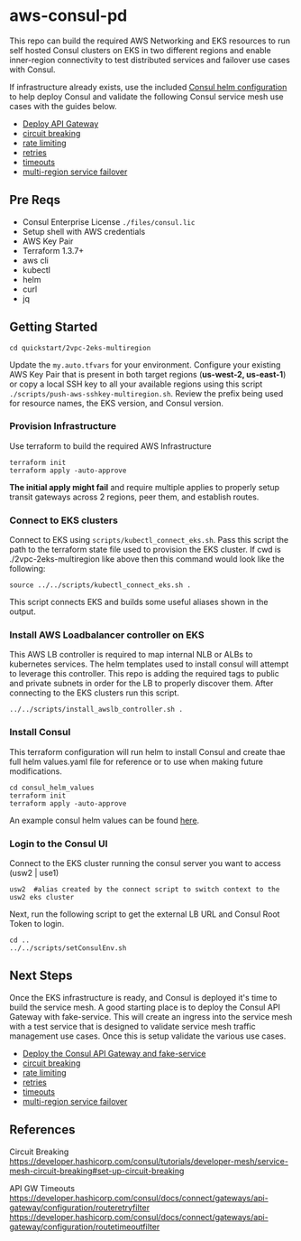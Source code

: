 # aws-consul-pd
This repo can build the required AWS Networking and EKS resources to run self hosted Consul clusters on EKS in two different regions and enable inner-region connectivity to test distributed services and failover use cases with Consul.  

If infrastructure already exists, use the included [Consul helm configuration](https://github.com/ppresto/aws-consul-pd/blob/main/quickstart/2vpc-2eks-multiregion/consul_helm_values/yaml/ex-values-server.yaml) to help deploy Consul and validate the following Consul service mesh use cases with the guides below.
* [Deploy API Gateway](https://github.com/ppresto/aws-consul-pd/blob/main/README_Consul_APIGW.md)
* [circuit breaking](https://github.com/ppresto/aws-consul-pd/blob/main/README_Consul_L7.md#circuit-breaking)
* [rate limiting](https://github.com/ppresto/aws-consul-pd/blob/main/README_Consul_L7.md#rate-limiting)
* [retries](https://github.com/ppresto/aws-consul-pd/blob/main/README_Consul_L7.md#retries)
* [timeouts](https://github.com/ppresto/aws-consul-pd/blob/main/README_Consul_L7.md#timeouts)
* [multi-region service failover](https://github.com/ppresto/aws-consul-pd/blob/main/README_Consul_Failover.md)

## Pre Reqs
- Consul Enterprise License `./files/consul.lic`
- Setup shell with AWS credentials
- AWS Key Pair
- Terraform 1.3.7+
- aws cli
- kubectl
- helm
- curl
- jq

## Getting Started
```
cd quickstart/2vpc-2eks-multiregion
```
Update the `my.auto.tfvars` for your environment.  Configure your existing AWS Key Pair that is present in both target regions (**us-west-2, us-east-1**) or copy a local SSH key to all your available regions using this script `./scripts/push-aws-sshkey-multiregion.sh`. Review the prefix being used for resource names, the EKS version, and Consul version. 

### Provision Infrastructure
Use terraform to build the required AWS Infrastructure
```
terraform init
terraform apply -auto-approve
```
**The initial apply might fail** and require multiple applies to properly setup transit gateways across 2 regions, peer them, and establish routes.

### Connect to EKS clusters
Connect to EKS using `scripts/kubectl_connect_eks.sh`.  Pass this script the path to the terraform state file used to provision the EKS cluster.  If cwd is ./2vpc-2eks-multiregion like above then this command would look like the following:
```
source ../../scripts/kubectl_connect_eks.sh .
```
This script connects EKS and builds some useful aliases shown in the output.

### Install AWS Loadbalancer controller on EKS
This AWS LB controller is required to map internal NLB or ALBs to kubernetes services.  The helm templates used to install consul will attempt to leverage this controller.  This repo is adding the required tags to public and private subnets in order for the LB to properly discover them.  After connecting to the EKS clusters run this script.

```
../../scripts/install_awslb_controller.sh .
```

### Install Consul
This terraform configuration will run helm to install Consul and create thae full helm values.yaml file for reference or to use when making future modifications.
```
cd consul_helm_values
terraform init
terraform apply -auto-approve
```
An example consul helm values can be found [here]((https://github.com/ppresto/aws-consul-pd/blob/main/quickstart/2vpc-2eks-multiregion/consul_helm_values/yaml/ex-values-server.yaml)).

### Login to the Consul UI
Connect to the EKS cluster running the consul server you want to access (usw2 | use1)
```
usw2  #alias created by the connect script to switch context to the usw2 eks cluster
```

Next, run the following script to get the external LB URL and Consul Root Token to login.
```
cd ..
../../scripts/setConsulEnv.sh
```


## Next Steps
Once the EKS infrastructure is ready, and Consul is deployed it's time to build the service mesh.  A good starting place is to deploy the Consul API Gateway with fake-service.  This will create an ingress into the service mesh with a test service that is designed to validate service mesh traffic management use cases. Once this is setup validate the various use cases.
* [Deploy the Consul API Gateway and fake-service](https://github.com/ppresto/aws-consul-pd/blob/main/README_Consul_APIGW.md)
* [circuit breaking](https://github.com/ppresto/aws-consul-pd/blob/main/README_Consul_L7.md#circuit-breaking)
* [rate limiting](https://github.com/ppresto/aws-consul-pd/blob/main/README_Consul_L7.md#rate-limiting)
* [retries](https://github.com/ppresto/aws-consul-pd/blob/main/README_Consul_L7.md#retries)
* [timeouts](https://github.com/ppresto/aws-consul-pd/blob/main/README_Consul_L7.md#timeouts)
* [multi-region service failover](https://github.com/ppresto/aws-consul-pd/blob/main/README_Consul_Failover.md)

## References
Circuit Breaking
https://developer.hashicorp.com/consul/tutorials/developer-mesh/service-mesh-circuit-breaking#set-up-circuit-breaking

API GW Timeouts
https://developer.hashicorp.com/consul/docs/connect/gateways/api-gateway/configuration/routeretryfilter
https://developer.hashicorp.com/consul/docs/connect/gateways/api-gateway/configuration/routetimeoutfilter